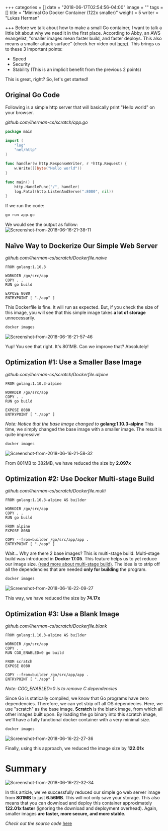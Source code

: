 +++
categories = []
date = "2018-06-17T02:54:56-04:00"
image = ""
tags = []
title = "Minimal Go Docker Container (122x smaller)"
weight = 5
writer = "Lukas Herman"

+++
Before we talk about how to make a small Go container, I want to talk a little bit about why we need it in the first place. According to Abby, an AWS evangelist, "smaller images mean faster build, and faster deploys. This also means a smaller attack surface" (check her video out [here](https://www.youtube.com/watch?v=pPsREQbf3PA&t=8s)). This brings us to these 3 important points:
* Speed
* Security
* Stability (This is an implicit benefit from the previous 2 points)


This is great, right? So, let's get started!

## Original Go Code
Following is a simple http server that will basically print "Hello world" on your browser.

*github.com/lherman-cs/scratch/app.go*
```go
package main

import (
	"log"
	"net/http"
)

func handler(w http.ResponseWriter, r *http.Request) {
	w.Write([]byte("Hello world"))
}

func main() {
	http.HandleFunc("/", handler)
	log.Fatal(http.ListenAndServe(":8080", nil))
}
```

If we run the code:
```sh
go run app.go
```
We would see the output as follow:
![Screenshot-from-2018-06-16-21-38-11](/content/images/2018/06/Screenshot-from-2018-06-16-21-38-11.png)

## Naïve Way to Dockerize Our Simple Web Server
*github.com/lherman-cs/scratch/Dockerfile.naive*
```docker
FROM golang:1.10.3

WORKDIR /go/src/app
COPY . .
RUN go build

EXPOSE 8080
ENTRYPOINT [ "./app" ]
```
This Dockerfile is fine. It will run as expected. But, if you check the size of this image, you will see that this simple image takes **a lot of storage** unnecessarily.

```sh
docker images
```
![Screenshot-from-2018-06-16-21-57-46](/content/images/2018/06/Screenshot-from-2018-06-16-21-57-46.png)

Yup! You see that right. It's 801MB. Can we improve that? Absolutely!

## Optimization #1: Use a Smaller Base Image
*github.com/lherman-cs/scratch/Dockerfile.alpine*
```docker
FROM golang:1.10.3-alpine

WORKDIR /go/src/app
COPY . .
RUN go build

EXPOSE 8080
ENTRYPOINT [ "./app" ]
```
*Note: Notice that the base image changed to* **golang:1.10.3-alpine**
This time, we simply changed the base image with a smaller image. The result is quite impressive!

```sh
docker images
```
![Screenshot-from-2018-06-16-21-58-32](/content/images/2018/06/Screenshot-from-2018-06-16-21-58-32.png)

From 801MB to 382MB, we have reduced the size by **2.097x**

## Optimization #2: Use Docker Multi-stage Build
*github.com/lherman-cs/scratch/Dockerfile.multi*
```docker
FROM golang:1.10.3-alpine AS builder

WORKDIR /go/src/app
COPY . .
RUN go build

FROM alpine
EXPOSE 8080

COPY --from=builder /go/src/app/app .
ENTRYPOINT [ "./app" ]
```
Wait... Why are there 2 base images? This is multi-stage build. Multi-stage build was introduced in **Docker 17.05**. This feature helps us to yet reduce our image size. [(read more about multi-stage build)](https://docs.docker.com/develop/develop-images/multistage-build/). The idea is to strip off all the dependencies that are needed **only for building** the program.

```sh
docker images
```
![Screenshot-from-2018-06-16-22-09-27](/content/images/2018/06/Screenshot-from-2018-06-16-22-09-27.png)

This way, we have reduced the size by **74.17x**

## Optimization #3: Use a Blank Image
*github.com/lherman-cs/scratch/Dockerfile.blank*
```docker
FROM golang:1.10.3-alpine AS builder

WORKDIR /go/src/app
COPY . .
RUN CGO_ENABLED=0 go build

FROM scratch
EXPOSE 8080

COPY --from=builder /go/src/app/app .
ENTRYPOINT [ "./app" ]
```
*Note: CGO_ENABLED=0 is to remove C dependencies*

Since Go is statically compiled, we know that Go programs have zero dependencies. Therefore, we can yet strip off all OS dependecies. Here, we use "scratch" as the base image. **Scratch** is the blank image, from which all other images built upon. By loading the go binary into this scratch image, we'll have a fully functional docker container with a very minimal size.

```sh
docker images
```
![Screenshot-from-2018-06-16-22-27-36](/content/images/2018/06/Screenshot-from-2018-06-16-22-27-36.png)

Finally, using this approach, we reduced the image size by **122.01x**

# Summary
![Screenshot-from-2018-06-16-22-32-34](/content/images/2018/06/Screenshot-from-2018-06-16-22-32-34.png)

In this article, we've successfully reduced our simple go web server image from **801MB** to just **6.56MB**. This will not only save your storage. This also means that you can download and deploy this container approximately **122.01x faster** (ignoring the download and deployment overhead). Again, smaller images **are faster, more secure, and more stable.**

*Check out the source code* [here](https://github.com/lherman-cs/scratch)